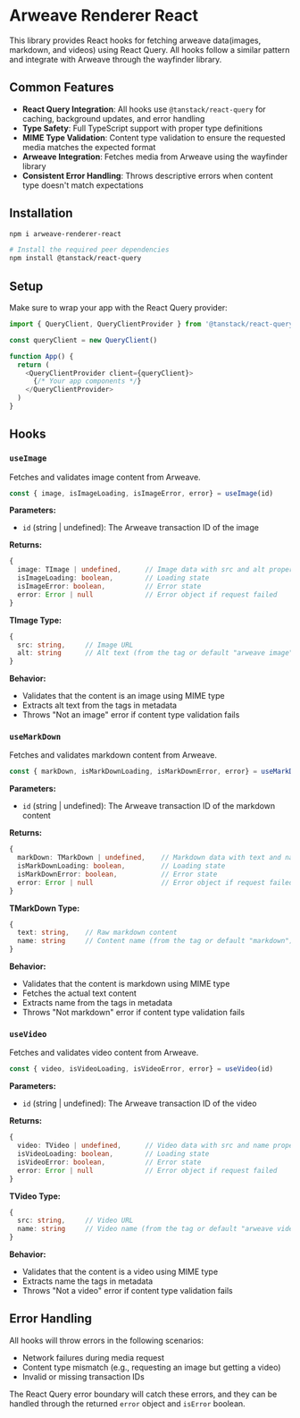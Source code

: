 # Arweave Renderer React

This library provides React hooks for fetching arweave data(images, markdown, and videos) using React Query. All hooks follow a similar pattern and integrate with Arweave through the wayfinder library.

## Common Features

- **React Query Integration**: All hooks use `@tanstack/react-query` for caching, background updates, and error handling
- **Type Safety**: Full TypeScript support with proper type definitions
- **MIME Type Validation**: Content type validation to ensure the requested media matches the expected format
- **Arweave Integration**: Fetches media from Arweave using the wayfinder library
- **Consistent Error Handling**: Throws descriptive errors when content type doesn't match expectations 

## Installation

```bash
npm i arweave-renderer-react
``` 


```bash
# Install the required peer dependencies
npm install @tanstack/react-query
``` 

## Setup

Make sure to wrap your app with the React Query provider:

```typescript
import { QueryClient, QueryClientProvider } from '@tanstack/react-query'

const queryClient = new QueryClient()

function App() {
  return (
    <QueryClientProvider client={queryClient}>
      {/* Your app components */}
    </QueryClientProvider>
  )
}
```


## Hooks

### `useImage`

Fetches and validates image content from Arweave.

```typescript
const { image, isImageLoading, isImageError, error} = useImage(id)
```

**Parameters:**
- `id` (string | undefined): The Arweave transaction ID of the image

**Returns:**
```typescript
{
  image: TImage | undefined,      // Image data with src and alt properties
  isImageLoading: boolean,        // Loading state
  isImageError: boolean,          // Error state
  error: Error | null             // Error object if request failed
}
```

**TImage Type:**
```typescript
{
  src: string,     // Image URL
  alt: string      // Alt text (from the tag or default "arweave image")
}
```

**Behavior:**
- Validates that the content is an image using MIME type
- Extracts alt text from the tags in metadata
- Throws "Not an image" error if content type validation fails

### `useMarkDown`

Fetches and validates markdown content from Arweave.

```typescript
const { markDown, isMarkDownLoading, isMarkDownError, error} = useMarkDown(id)
```

**Parameters:**
- `id` (string | undefined): The Arweave transaction ID of the markdown content

**Returns:**
```typescript
{
  markDown: TMarkDown | undefined,    // Markdown data with text and name properties
  isMarkDownLoading: boolean,         // Loading state
  isMarkDownError: boolean,           // Error state
  error: Error | null                 // Error object if request failed
}
```

**TMarkDown Type:**
```typescript
{
  text: string,    // Raw markdown content
  name: string     // Content name (from the tag or default "markdown")
}
```

**Behavior:**
- Validates that the content is markdown using MIME type
- Fetches the actual text content
- Extracts name from the tags in metadata
- Throws "Not markdown" error if content type validation fails

### `useVideo`

Fetches and validates video content from Arweave.

```typescript
const { video, isVideoLoading, isVideoError, error} = useVideo(id)
```

**Parameters:**
- `id` (string | undefined): The Arweave transaction ID of the video

**Returns:**
```typescript
{
  video: TVideo | undefined,      // Video data with src and name properties
  isVideoLoading: boolean,        // Loading state
  isVideoError: boolean,          // Error state
  error: Error | null             // Error object if request failed
}
```

**TVideo Type:**
```typescript
{
  src: string,     // Video URL
  name: string     // Video name (from the tag or default "arweave video")
}
```

**Behavior:**
- Validates that the content is a video using MIME type
- Extracts name the tags in metadata
- Throws "Not a video" error if content type validation fails

## Error Handling

All hooks will throw errors in the following scenarios:
- Network failures during media request
- Content type mismatch (e.g., requesting an image but getting a video)
- Invalid or missing transaction IDs

The React Query error boundary will catch these errors, and they can be handled through the returned `error` object and `isError` boolean.